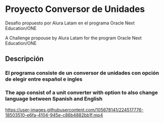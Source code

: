 # Proyecto Conversor de Unidades

Desafio propuesto por Alura Latam en el programa Oracle Next Education/ONE

A Challenge propouse by Alura Latam for the program Oracle Next Education/ONE

## Descripción
### El programa consiste de un conversor de unidades con opción de elegir entre español e ingles 
### The app consist of a unit converter with option to also change language between Spanish and English



https://user-images.githubusercontent.com/105678141/224517776-18503510-e6fa-4104-945e-c86b4882bb1f.mp4


